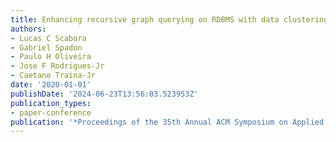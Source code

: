 ```yaml
---
title: Enhancing recursive graph querying on RDBMS with data clustering approaches
authors:
- Lucas C Scabora
- Gabriel Spadon
- Paulo H Oliveira
- Jose F Rodrigues-Jr
- Caetano Traina-Jr
date: '2020-01-01'
publishDate: '2024-06-23T13:56:03.523953Z'
publication_types:
- paper-conference
publication: '*Proceedings of the 35th Annual ACM Symposium on Applied Computing*'
---
```

